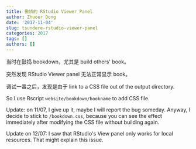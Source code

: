```yaml
---
title: 傲娇的 RStudio Viewer Panel
author: Zhuoer Dong
date: '2017-11-04'
slug: tsundere-rstudio-viewer-panel
categories: 2017
tags: []
authors: []
---
```


当时在鼓捣 bookdown，尤其是 build others' book。

突然发现 RStudio Viewer panel 无法正常显示 book。

调试一番之后，发现是由于 link to a CSS file out of the output directory.

So I use Rscript `website/bookdown/bookname` to add CSS file.

Update: on 11/07, I give up it, maybe I will report the bug someday. Anyway, I decide to stick to `/bookdown.css`, because you can see the effect immediately after modifying the CSS file without building again.

Update on 12/07: I saw that RStudio's View panel only works for local resources. That might explain this issue.

